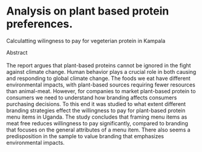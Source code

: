 # Analysis on plant based protein preferences. 

Calculatting wilingness to pay for vegeterian protein in Kampala <br>

Abstract<br>
<br>
The report argues that plant-based proteins cannot be ignored in the fight against climate change. Human behavior plays a crucial role in both causing and responding to global climate change. The foods we eat have different environmental impacts, with plant-based sources requiring fewer resources than animal-meat. However, for companies to market plant-based protein to consumers we need to understand how branding affects consumers purchasing decisions. To this end it was studied to what extent different branding strategies effect the willingness to pay for plant-based protein menu items in Uganda. The study concludes that framing menu items as meat free reduces willingness to pay significantly, compared to branding that focuses on the general attributes of a menu item. There also seems a predisposition in the sample to value branding that emphasizes environmental impacts.    
